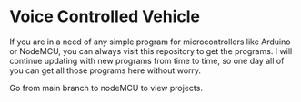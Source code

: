 # Voice Controlled Vehicle
If you are in a need of any simple program for microcontrollers like Arduino  or NodeMCU, you can always visit this repository to get the programs. I will continue updating with new programs from time to time, so one day all of you can get all those programs here without worry.

Go from main branch to nodeMCU to view projects.
